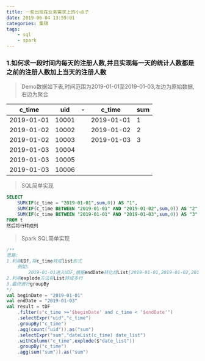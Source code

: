```yaml
---
title: 一些出现在业务需求上的小点子
date: 2019-06-04 13:59:01
categories: 集锦
tags: 
    - sql
    - spark
---
```

### 1.如何求一段时间内每天的注册人数,并且实现每一天的统计人数都是之前的注册人数加上当天的注册人数
> Demo数据如下表,时间范围为2019-01-01至2019-01-03,左边为原始数据,右边为聚合

|c_time|uid|-|c_time|sum|
|---|---|---|---|---|
|2019-01-01|10001||2019-01-01|1|
|2019-01-02|10002||2019-01-02|2|
|2019-01-02|10003||2019-01-03|3|
|2019-01-03|10004|
|2019-01-03|10005|
|2019-01-03|10006|

> SQL简单实现

```sql
SELECT 
    SUM(IF(c_time = "2019-01-01",sum,0)) AS "1",
    SUM(IF(c_time BETWEEN "2019-01-01" AND "2019-01-02",sum,0)) AS "2",
    SUM(IF(c_time BETWEEN "2019-01-01" AND "2019-01-03",sum,0)) AS "3"
FROM t
然后将行转成列
```

> Spark SQL简单实现

```scala
/** 
思路:
1.利用UDF,将c_time转成list形式
    例如:
        2019-01-01进入UDF,根据endDate转化成List[2019-01-01,2019-01-02,2019-01-03]
2.利用explode方法将List转成多行
3.最终进行groupBy
*/
val beginDate = "2019-01-01"
val endDate = "2019-01-03"
val result = tDF
    .filter(s"c_time >='$beginDate' and c_time < '$endDate'")
    .selectExpr("uid","c_time")
    .groupBy("c_time")
    .agg(count("uid")).as("sum")
    .selectExpr("sum","dateList(c_time) date_list")
    .withColumn("c_time",explode($"date_list"))
    .groupBy("c_time")
    .agg(sum("sum")).as("sum")
```
